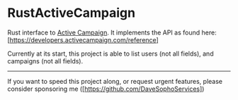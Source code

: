 # RustActiveCampaign
Rust interface to [Active Campaign](https://activecampaign.com). It implements the API as found here: [https://developers.activecampaign.com/reference]

Currently at its start, this project is able to list users (not all fields), and campaigns (not all fields).

---

If you want to speed this project along, or request urgent features, please consider sponsoring me ([https://github.com/DaveSophoServices])
